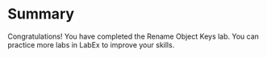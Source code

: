 # Summary

Congratulations! You have completed the Rename Object Keys lab. You can practice more labs in LabEx to improve your skills.
